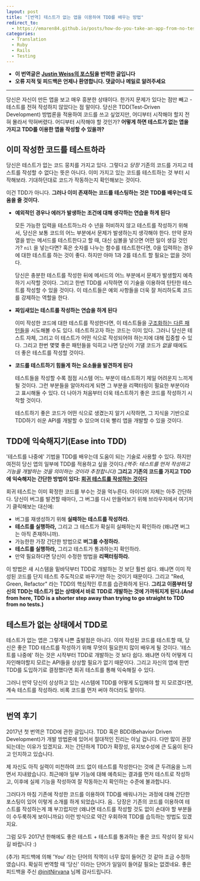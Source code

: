 ```yaml
---
layout: post
title: "[번역] 테스트가 없는 앱을 이용하여 TDD를 배우는 방법"
redirect_to:
  - https://emaren84.github.io/posts/how-do-you-take-an-app-from-no-tests-to-tdd-kor
categories: 
  - Translation
  - Ruby
  - Rails
  - Testing
---
```


- **이 번역글은 [Justin Weiss의 포스팅](http://www.justinweiss.com/articles/how-do-you-take-an-app-from-test-less-to-tdd/)을 번역한 글입니다**
- **오류 지적 및 피드백은 언제나 환영합니다. 댓글이나 메일로 알려주세요**

---

당신은 자신이 만든 앱을 보고 매우 흥분한 상태이다. 한가지 문제가 있다는 점만 빼고 - 테스트를 전혀 작성하지 않았다는 점 말이다. 당신은 TDD(Test-Driven Development) 방법론을 적용하여 코드를 쓰고 싶었지만, 어디부터 시작해야 할지 전혀 몰라서 막혀버렸다. 어디부터 시작해야 할 것인가? **어떻게 하면 테스트가 없는 앱을 가지고 TDD를 이용한 앱을 작성할 수 있을까?**



## 이미 작성한 코드를 테스트하라

당신은 테스트가 없는 코드 뭉치를 가지고 있다. 그렇다고 *당장* 기존의 코드를 가지고 테스트를 작성할 수 없다는 뜻은 아니다. 이미 가지고 있는 코드를 테스트하는 것 부터 시작해보라. 기대하던대로 코드가 작동하는지 확인해보는 것이다.

이건 TDD가 아니다. **그러나 이미 존재하는 코드를 테스팅하는 것은 TDD를 배우는데 도움을 줄 것이다.**

- **예외적인 경우나 에러가 발생하는 조건에 대해 생각하는 연습을 하게 된다**

  모든 가능한 입력을 테스트하느라 수 년을 허비하지 않고 테스트를 작성하기 위해서, 당신은 보통 코드의 어느 부분에서 문제가 발생하는지 생각해야 한다. 만약 문자열을 받는 메서드를 테스트한다고 할 때, 대신 심볼을 넣으면 어떤 일이 생길 것인가?  `nil` 을 넣는다면? 혹은 숫자를 나누는 함수를 테스트한다면, 0을 입력하는 경우에 대한 테스트를 하는 것이 좋다. 하지만 아마 1과 2를 테스트 할 필요는 없을 것이다.

  당신은 충분한 테스트를 작성한 뒤에 메서드의 어느 부분에서 문제가 발생할지 예측하기 시작할 것이다. 그리고 한번 TDD를 시작하면 이 기술을 이용하여 탄탄한 테스트를 작성할 수 있을 것이다. 이 테스트들은 예외 사항들을 더욱 잘 처리하도록 코드를 강제하는 역할을 한다. 

- **짜임새있는 테스트를 작성하는 연습을 하게 된다**

  이미 작성한 코드에 대한 테스트를 작성한다면, 이 테스트들을 [구조화하는 다른 패턴들](https://www.justinweiss.com/articles/writing-better-tests-with-the-three-phase-pattern//)을 시도해볼 수도 있다. 테스트하고자 하는 코드는 이미 있다. 그러니 당신은 테스트 자체, 그리고 이 테스트가 어떤 식으로 작성되어야 하는지에 대해 집중할 수 있다. 그리고 한번 몇몇 좋은 패턴들을 익히고 나면 당신이 기댈 코드가 *없을* 때에도 더 좋은 테스트를 작성할 것이다.

- **코드를 테스트하기 힘들게 하는 요소들을 발견하게 된다**

  테스트들을 작성할 수록 점점 시스템 어느 부분이 테스트하기 제일 어려운지 느끼게 될 것이다. 그런 부분들을 알아차리게 되면 그 부분을 리팩터링이 필요한 부분이라고 표시해둘 수 있다. 더 나아가 처음부터 더욱 테스트하기 좋은 코드를 작성하기 시작할 것이다.

  테스트하기 좋은 코드가 어떤 식으로 생겼는지 알기 시작하면, 그 지식을 기반으로 TDD하기 쉬운 API를 개발할 수 있으며 더욱 빨리 앱을 개발할 수 있을 것이다.




## TDD에 익숙해지기(Ease into TDD)

'테스트를 나중에' 기법을 TDD를 배우는데 도움이 되는 기술로 사용할 수 있다. 하지만 여전히 당신 앱의 일부에 TDD를 적용하고 싶을 것이다.*(역주: 테스트를 먼저 작성하고 기능을 개발하는 것을 의미하는 것이라 추정합니다)* **그리고 기존의 코드를 가지고 TDD에 익숙해지는 간단한 방법이 있다: [회귀 테스트를 작성하는 것이다](https://ko.wikipedia.org/wiki/회귀_테스트)**

회귀 테스트는 이미 확정한 코드를 부수는 것을 억누른다. 아이디어 자체는 아주 간단하다. 당신이 버그를 발견할 때마다, 그 버그를 다시 만들어보기 위해 브라우저에서 여기저기 클릭해보는 대신에:

- 버그를 재생성하기 위해 **실패하는 테스트를 작성하라.**
- **테스트를 실행하라,** 그리고 그 테스트가 확실히 실패하는지 확인하라 (왜냐면 버그는 아직 존재하니까).
- 가능한한 가장 간단한 방법으로 **버그를 수정하라.**
- **테스트를 실행하라,** 그리고 테스트가 통과하는지 확인하라.
- 만약 필요하다면 당신이 수정한 방법을 **리팩터링하라.**

이 방법은 새 시스템을 밑바닥부터 TDD로 개발하는 것 보단 훨씬 쉽다. 왜냐면 이미 작성된 코드를 단지 테스트 주도적으로 바꾸기만 하는 것이기 때문이다. 그리고 "Red, Green, Refactor" 라는 TDD의 핵심적인 루프를 습관화하게 된다. **그리고 이쯤부터 당신의 TDD는 테스트가 없는 상태에서 바로 TDD로 개발하는 것에 가까워지게 된다.(And from here, TDD is a shorter step away than trying to go straight to TDD from no tests.)**



## 테스트가 없는 상태에서 TDD로

테스트가 없는 앱은 그렇게 나쁜 출발점은 아니다. 이미 작성된 코드를 테스트할 때, 당신은 좋은 TDD 테스트를 작성하기 위해 무엇이 필요한지 많이 배우게 될 것이다. '테스트를 나중에' 하는 것은 시작부터 TDD로 개발하는 것 보다 쉽다. 왜냐면 아직 어떻게 디자인해야할지 모르는 API들을 상상할 필요가 없기 때문이다. 그리고 자신의 앱에 한번 TDD를 도입하기로 결정했다면 회귀 테스트를 통해 익숙해질 수 있다.

그러니 만약 당신이 상상하고 있는 시스템에 TDD를 어떻게 도입해야 할 지 모르겠다면, 계속 테스트를 작성하라. 비록 코드를 먼저 써야 하더라도 말이다.

---

## 번역 후기

2017년 첫 번역은 TDD에 관한 글입니다. TDD 혹은 BDD(Behavior Driven Development)가 개발 방법론에 있어서 절대적인 진리는 아닐 겁니다. 다만 많이 권장되는데는 이유가 있겠지요. 저는 간단하게 TDD가 확장성, 유지보수성에 큰 도움이 된다고 인지하고 있습니다.

제 자신도 아직 실력이 미천하여 코드 없이 테스트를 작성한다는 것에 큰 두려움을 느끼면서 지내왔습니다. 최근에야 일부 기능에 대해 예측되는 결과를 먼저 테스트로 작성하고, 이후에 실제 기능을 작성하여 잘 작동하는지 확인하는 수준에 불과합니다.

그러다가 마침 기존에 작성한 코드를 이용하여 TDD를 배워나가는 과정에 대해 간단한 포스팅이 있어 이렇게 소개를 하게 되었습니다. 음.. 당장은 기존의 코드를 이용하여 테스트를 작성하는게 꽤 부끄럽지만 (왜냐면 테스트를 작성할 것도 없이 손대야 할 부분들이 수두룩하게 보이니까요) 이런 방식으로 약간 우회하여 TDD를 습득하는 방법도 있겠지요. 

그럼 모두 2017년 한해에도 좋은 테스트 + 테스트를 통과하는 좋은 코드 작성이 잘 되시길 바랍니다 :)

(추가) 피드백에 의해 'You' 라는 단어의 직역이 너무 많이 들어간 것 같아 조금 수정하였습니다. 확실히 번역할 때 '당신' 이라는 단어가 일일이 들어갈 필요는 없겠네요. 좋은 피드백을 주신 [@initNirvana](https://twitter.com/initnirvana) 님께 감사드립니다.
